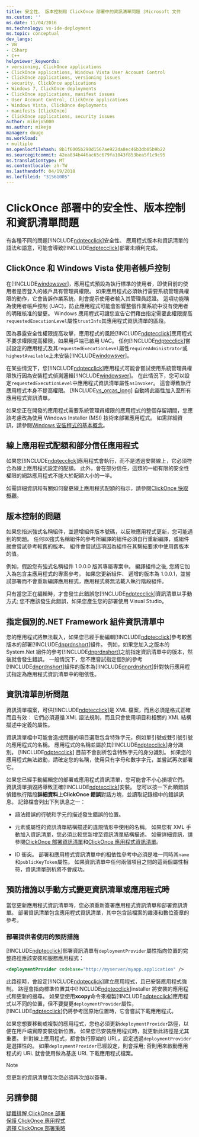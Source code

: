 ```yaml
---
title: 安全性、 版本控制和 ClickOnce 部署中的資訊清單問題 |Microsoft 文件
ms.custom: ''
ms.date: 11/04/2016
ms.technology: vs-ide-deployment
ms.topic: conceptual
dev_langs:
- VB
- CSharp
- C++
helpviewer_keywords:
- versioning, ClickOnce applications
- ClickOnce applications, Windows Vista User Account Control
- ClickOnce applications, versioning issues
- security, ClickOnce applications
- Windows 7, ClickOnce deployments
- ClickOnce applications, manifest issues
- User Account Control, ClickOnce applications
- Windows Vista, ClickOnce deployments
- manifests [ClickOnce]
- ClickOnce applications, security issues
author: mikejo5000
ms.author: mikejo
manager: douge
ms.workload:
- multiple
ms.openlocfilehash: 8b1f6005b290d1567ae922da8ec46b3db05b9b22
ms.sourcegitcommit: 42ea834b446ac65c679fa1043f853bea5f1c9c95
ms.translationtype: MT
ms.contentlocale: zh-TW
ms.lasthandoff: 04/19/2018
ms.locfileid: "31561005"
---
```

# <a name="security-versioning-and-manifest-issues-in-clickonce-deployments"></a>ClickOnce 部署中的安全性、版本控制和資訊清單問題

有各種不同的問題[!INCLUDE[ndptecclick](../deployment/includes/ndptecclick_md.md)]安全性、 應用程式版本和資訊清單的語法和語意，可能會導致[!INCLUDE[ndptecclick](../deployment/includes/ndptecclick_md.md)]部署未順利完成。

## <a name="clickonce-and-windows-vista-user-account-control"></a>ClickOnce 和 Windows Vista 使用者帳戶控制

在[!INCLUDE[windowsver](../deployment/includes/windowsver_md.md)]，應用程式預設為執行標準的使用者，即使目前的使用者是否登入的帳戶具有管理員權限。 如果應用程式必須執行需要系統管理員權限的動作，它會告訴作業系統，則會提示使用者輸入其管理員認證。 這項功能稱為使用者帳戶控制 (UAC)，防止應用程式可能會影響整個作業系統中沒有使用者的明確核准的變更。 Windows 應用程式可讓您宣告它們藉由指定需要此權限提高`requestedExecutionLevel`屬性`trustInfo`其應用程式資訊清單的區段。

因為暴露安全性權限提高攻擊，應用程式的風險[!INCLUDE[ndptecclick](../deployment/includes/ndptecclick_md.md)]應用程式不要求權限提高權限，如果用戶端已啟用 UAC。 任何[!INCLUDE[ndptecclick](../deployment/includes/ndptecclick_md.md)]嘗試設定的應用程式及其`requestedExecutionLevel`屬性`requireAdministrator`或`highestAvailable`上未安裝[!INCLUDE[windowsver](../deployment/includes/windowsver_md.md)]。

在某些情況下，您[!INCLUDE[ndptecclick](../deployment/includes/ndptecclick_md.md)]應用程式可能會嘗試使用系統管理員權限執行因為安裝程式偵測邏輯[!INCLUDE[windowsver](../deployment/includes/windowsver_md.md)]。 在此情況下，您可以設定`requestedExecutionLevel`中應用程式資訊清單屬性`asInvoker`。 這會導致執行應用程式本身不提高權限。 [!INCLUDE[vs_orcas_long](../debugger/includes/vs_orcas_long_md.md)] 自動將此屬性加入至所有應用程式資訊清單。

如果您正在開發的應用程式需要系統管理員權限的應用程式的整個存留期間，您應該考慮改為使用 Windows Installer (MSI) 技術來部署應用程式。 如需詳細資訊，請參閱[Windows 安裝程式的基本概念](../extensibility/internals/windows-installer-basics.md)。

## <a name="online-application-quotas-and-partial-trust-applications"></a>線上應用程式配額和部分信任應用程式

如果您[!INCLUDE[ndptecclick](../deployment/includes/ndptecclick_md.md)]應用程式會執行，而不是透過安裝線上，它必須符合為線上應用程式設定的配額。 此外，會在部分信任，這類的一組有限的安全性權限的網路應用程式不能大於配額大小的一半。

如需詳細資訊和有關如何變更線上應用程式配額的指示，請參閱[ClickOnce 快取概觀](../deployment/clickonce-cache-overview.md)。

## <a name="versioning-issues"></a>版本控制的問題

如果您指派強式名稱組件，並遞增組件版本號碼，以反映應用程式更新，您可能遇到的問題。 任何以強式名稱組件的參考所編譯的組件必須自行重新編譯，或組件就會嘗試參考較舊的版本。 組件會嘗試這項因為組件在其繫結要求中使用舊版本的值。

例如，假設您有強式名稱組件 1.0.0.0 版其專屬專案中。 編譯組件之後, 您將它加入為包含主應用程式的專案參考。 如果您更新組件、 遞增的版本為 1.0.0.1，並嘗試部署而不會重新編譯應用程式，應用程式將無法載入執行階段組件。

只有當您正在編輯時，才會發生此錯誤您[!INCLUDE[ndptecclick](../deployment/includes/ndptecclick_md.md)]資訊清單以手動方式; 您不應該發生此錯誤，如果您產生您的部署使用 Visual Studio。

## <a name="specifying-individual-net-framework-assemblies-in-the-manifest"></a>指定個別的.NET Framework 組件資訊清單中

您的應用程式將無法載入，如果您已經手動編輯[!INCLUDE[ndptecclick](../deployment/includes/ndptecclick_md.md)]參考較舊版本的部署[!INCLUDE[dnprdnshort](../code-quality/includes/dnprdnshort_md.md)]組件。 例如，如果您加入之版本的 System.Net 組件的參考[!INCLUDE[dnprdnshort](../code-quality/includes/dnprdnshort_md.md)]之前指定資訊清單中的版本，然後就會發生錯誤。 一般情況下，您不應嘗試指定個別的參考[!INCLUDE[dnprdnshort](../code-quality/includes/dnprdnshort_md.md)]組件的版本為[!INCLUDE[dnprdnshort](../code-quality/includes/dnprdnshort_md.md)]針對執行應用程式指定為應用程式資訊清單中的相依性。

## <a name="manifest-parsing-issues"></a>資訊清單剖析問題

資訊清單檔案，可供[!INCLUDE[ndptecclick](../deployment/includes/ndptecclick_md.md)]是 XML 檔案，而且必須是格式正確而且有效： 它們必須遵循 XML 語法規則，而且只會使用項目和相關的 XML 結構描述中定義的屬性。

資訊清單檔中可能會造成問題的項目選取包含特殊字元，例如單引號或雙引號引號的應用程式的名稱。 應用程式的名稱並屬於其[!INCLUDE[ndptecclick](../deployment/includes/ndptecclick_md.md)]身分識別。 [!INCLUDE[ndptecclick](../deployment/includes/ndptecclick_md.md)] 目前不會剖析包含特殊字元的身分識別。 如果您的應用程式無法啟動，請確定您的名稱，使用只有字母和數字字元，並嘗試再次部署它。

如果您已經手動編輯您的部署或應用程式資訊清單，您可能會不小心損壞它們。 資訊清單損毀將導致正確[!INCLUDE[ndptecclick](../deployment/includes/ndptecclick_md.md)]安裝。 您可以按一下此類錯誤偵錯執行階段**詳細資料**上**ClickOnce 錯誤**對話方塊，並讀取記錄檔中的錯誤訊息。 記錄檔會列出下列訊息之一：

- 語法錯誤的行號和字元的描述發生錯誤的位置。

- 元素或屬性的資訊清單結構描述的違規情形中使用的名稱。 如果您有 XML 手動加入資訊清單，您必須比較您新增至資訊清單結構描述。 如需詳細資訊，請參閱[ClickOnce 部署資訊清單](../deployment/clickonce-deployment-manifest.md)和[ClickOnce 應用程式資訊清單](../deployment/clickonce-application-manifest.md)。

- ID 衝突。 部署和應用程式資訊清單中的相依性參考中必須是唯一同時其`name`和`publicKeyToken`屬性。 如果資訊清單中任何兩個項目之間的這兩個屬性相符，資訊清單剖析將不會成功。

## <a name="precautions-when-manually-changing-manifests-or-applications"></a>預防措施以手動方式變更資訊清單或應用程式時

當您更新應用程式資訊清單時，您必須重新簽署應用程式資訊清單和部署資訊清單。 部署資訊清單包含應用程式資訊清單，其中包含該檔案的雜湊和數位簽章的參考。

### <a name="precautions-with-deployment-provider-usage"></a>部署提供者使用的預防措施

[!INCLUDE[ndptecclick](../deployment/includes/ndptecclick_md.md)]部署資訊清單有`deploymentProvider`屬性指向位置的完整路徑應該安裝和服務應用程式：

```xml
<deploymentProvider codebase="http://myserver/myapp.application" />
```

此路徑時，會設定[!INCLUDE[ndptecclick](../deployment/includes/ndptecclick_md.md)]建立應用程式，且已安裝應用程式強制。 路徑會指向標準位置其中[!INCLUDE[ndptecclick](../deployment/includes/ndptecclick_md.md)]installer 將安裝的應用程式和更新的搜尋。 如果您使用**xcopy**命令來複製[!INCLUDE[ndptecclick](../deployment/includes/ndptecclick_md.md)]應用程式以不同的位置，但不要變更`deploymentProvider`屬性，[!INCLUDE[ndptecclick](../deployment/includes/ndptecclick_md.md)]仍將參考回原始位置時，它會嘗試下載應用程式。

如果您想要移動或複製的應用程式，您也必須更新`deploymentProvider`路徑，以便在用戶端實際安裝從新位置。 如果您已安裝應用程式時，就更新此路徑是尤其重要。 針對線上應用程式，都會執行原始的 URL，設定透過`deploymentProvider`是選擇性的。 如果`deploymentProvider`已經設定，則會採用; 否則用來啟動應用程式的 URL 就會使用做為基底 URL 下載應用程式檔案。

> [!NOTE]
> 您更新的資訊清單每次您必須再次加以簽署。

## <a name="see-also"></a>另請參閱

[疑難排解 ClickOnce 部署](../deployment/troubleshooting-clickonce-deployments.md)  
[保護 ClickOnce 應用程式](../deployment/securing-clickonce-applications.md)  
[選擇 ClickOnce 部署策略](../deployment/choosing-a-clickonce-deployment-strategy.md)
